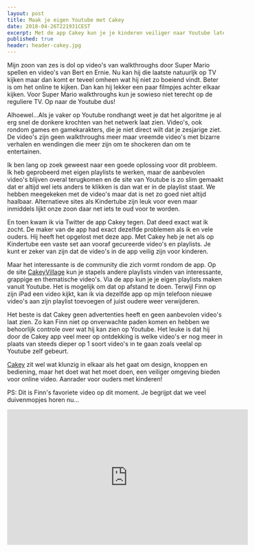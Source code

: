 ```yaml
---
layout: post
title: Maak je eigen Youtube met Cakey
date: 2018-04-26T221931CEST
excerpt: Met de app Cakey kun je je kinderen veiliger naar Youtube laten kijken. 
published: true
header: header-cakey.jpg
---
```

Mijn zoon van zes is dol op video's van walkthroughs door Super Mario spellen en video's van Bert en Ernie. Nu kan hij die laatste natuurljk op TV kijken maar dan komt er teveel omheen wat hij niet zo boeiend vindt. Beter is om het online te kijken. Dan kan hij lekker een paar filmpjes achter elkaar kijken. Voor Super Mario walkthroughs kun je sowieso niet terecht op de reguliere TV. Op naar de Youtube dus!

Alhoewel...Als je vaker op Youtube rondhangt weet je dat het algoritme je al erg snel de donkere krochten van het netwerk laat zien. Video's, ook rondom games en gamekarakters, die je niet direct wilt dat je zesjarige ziet. De video's zijn geen walkthroughs meer maar vreemde video's met bizarre verhalen en wendingen die meer zijn om te shockeren dan om te entertainen. 

Ik ben lang op zoek geweest naar een goede oplossing voor dit probleem. Ik heb geprobeerd met eigen playlists te werken, maar de aanbevolen video's blijven overal terugkomen en de site van Youtube is zo slim gemaakt dat er altijd wel iets anders te klikken is dan wat er in de playlist staat. We hebben meegekeken met de video's maar dat is net zo goed niet altijd haalbaar. Alternatieve sites als Kindertube zijn leuk voor even maar inmiddels lijkt onze zoon daar net iets te oud voor te worden.

En toen kwam ik via Twitter de app Cakey tegen. Dat deed exact wat ik zocht. De maker van de app had exact dezelfde problemen als ik en vele ouders. Hij heeft het opgelost met deze app. Met Cakey heb je net als op Kindertube een vaste set aan vooraf gecureerde video's en playlists. Je kunt er zeker van zijn dat de video's in de app veilig zijn voor kinderen. 

Maar het interessante is de community die zich vormt rondom de app. Op de site [CakeyVillage](http://cakeyvillage.com/) kun je stapels andere playlists vinden van interessante, grappige en thematische video's. Via de app kun je je eigen playlists maken vanuit Youtube. Het is mogelijk om dat op afstand te doen. Terwijl Finn op zijn iPad een video kijkt, kan ik via dezelfde app op mijn telefoon nieuwe video's aan zijn playlist toevoegen of juist oudere weer verwijderen.

Het beste is dat Cakey geen advertenties heeft en geen aanbevolen video's laat zien. Zo kan Finn niet op onverwachte paden komen en hebben we behoorlijk controle over wat hij kan zien op Youtube. Het leuke is dat hij door de Cakey app veel meer op ontdekking is welke video's er nog meer in plaats van steeds dieper op 1 soort video's in te gaan zoals veelal op Youtube zelf gebeurt. 

[Cakey](https://medium.com/@jhong/introducing-cakey-8b646cc1768b) zit wel wat klunzig in elkaar als het gaat om design, knoppen en bediening, maar het doet wat het moet doen, een veiliger omgeving bieden voor online video. Aanrader voor ouders met kinderen!

PS: Dit is Finn's favoriete video op dit moment. Je begrijpt dat we veel duivenmopjes horen nu...

<iframe width="560" height="315" src="https://www.youtube-nocookie.com/embed/OLKn6sWlSwI?rel=0" frameborder="0" allow="autoplay; encrypted-media" allowfullscreen></iframe>